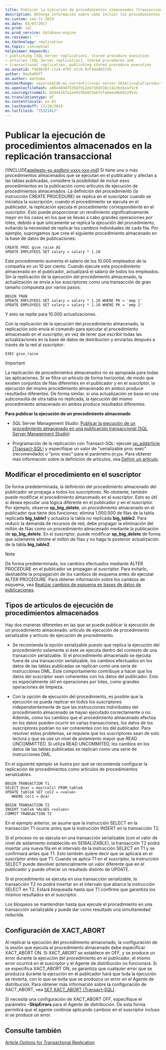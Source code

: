```yaml
---
title: Publicar la ejecución de procedimientos almacenados (transaccional)
description: Obtenga información sobre cómo incluir los procedimientos almacenados que se ejecutan en el publicador y afectan a las tablas publicadas en la publicación transaccional como artículos de ejecución de procedimientos almacenados.
ms.custom: seo-lt-2019
ms.date: 03/07/2017
ms.prod: sql
ms.prod_service: database-engine
ms.reviewer: ''
ms.technology: replication
ms.topic: conceptual
helpviewer_keywords:
- publishing [SQL Server replication], stored procedure execution
- articles [SQL Server replication], stored procedures and
- transactional replication, publishing stored procedure execution
ms.assetid: f4686f6f-c224-4f07-a7cb-92f4dd483158
author: MashaMSFT
ms.author: mathoma
monikerRange: =azuresqldb-mi-current||>=sql-server-2014||=sqlallproducts-allversions
ms.openlocfilehash: ad8e489d753587912eb7369316c1413bd1eaf1c9
ms.sourcegitcommit: 02d44167a1ee025ba925a6fefadeea966912954c
ms.translationtype: HT
ms.contentlocale: es-ES
ms.lasthandoff: 12/20/2019
ms.locfileid: "75321417"
---
```

# <a name="publishing-stored-procedure-execution-in-transactional-replication"></a>Publicar la ejecución de procedimientos almacenados en la replicación transaccional
[!INCLUDE[appliesto-ss-asdbmi-xxxx-xxx-md](../../../includes/appliesto-ss-asdbmi-xxxx-xxx-md.md)]
  Si tiene uno o más procedimientos almacenados que se ejecutan en el publicador y afectan a las tablas publicadas, considere la posibilidad de incluir esos procedimientos en la publicación como artículos de ejecución de procedimientos almacenados. La definición del procedimiento (la instrucción CREATE PROCEDURE) se replica en el suscriptor cuando se inicializa la suscripción; cuando el procedimiento se ejecuta en el publicador, la replicación ejecuta el procedimiento correspondiente en el suscriptor. Esto puede proporcionar un rendimiento significativamente mejor en los casos en los que se llevan a cabo grandes operaciones por lotes, debido a que únicamente se replica la ejecución del procedimiento, evitando la necesidad de replicar los cambios individuales de cada fila. Por ejemplo, supongamos que crea el siguiente procedimiento almacenado en la base de datos de publicaciones:  
  
```  
CREATE PROC give_raise AS  
UPDATE EMPLOYEES SET salary = salary * 1.10  
```  
  
 Este procedimiento aumenta el salario de los 10.000 empleados de la compañía en un 10 por ciento. Cuando ejecute este procedimiento almacenado en el publicador, actualizará el salario de todos los empleados. Sin la replicación de la ejecución del procedimiento almacenado, la actualización se envía a los suscriptores como una transacción de gran tamaño compuesta por varios pasos:  
  
```  
BEGIN TRAN  
UPDATE EMPLOYEES SET salary = salary * 1.10 WHERE PK = 'emp 1'  
UPDATE EMPLOYEES SET salary = salary * 1.10 WHERE PK = 'emp 2'  
```  
  
 Y esto se repite para 10.000 actualizaciones.  
  
 Con la replicación de la ejecución del procedimiento almacenado, la replicación solo envía el comando para ejecutar el procedimiento almacenado en el suscriptor, en vez de tener que escribir todas las actualizaciones en la base de datos de distribución y enviarlas después a través de la red al suscriptor:  
  
```  
EXEC give_raise  
```  
  
> [!IMPORTANT]  
>  La replicación de procedimientos almacenados no es apropiada para todas las aplicaciones. Si se filtra un artículo de forma horizontal, de modo que existen conjuntos de filas diferentes en el publicador y en el suscriptor, la ejecución del mismo procedimiento almacenado en ambos produce resultados diferentes. De forma similar, si una actualización se basa en una subconsulta de otra tabla no replicada, la ejecución del mismo procedimiento almacenado en ambos produce resultados diferentes.  
  
 **Para publicar la ejecución de un procedimiento almacenado**  
  
-   SQL Server Management Studio: [Publicar la ejecución de un procedimiento almacenado en una publicación transaccional &#40;SQL Server Management Studio&#41;](../../../relational-databases/replication/publish/publish-execution-of-stored-procedure-in-transactional-publication.md)  
  
-   Programación de la replicación con Transact-SQL: ejecute [sp_addarticle &#40;Transact-SQL&#41;](../../../relational-databases/system-stored-procedures/sp-addarticle-transact-sql.md) y especifique un valor de "serializable proc exec" (recomendado) o "proc exec" para el parámetro `@type`. Para obtener más información sobre la definición de artículos, vea [Definir un artículo](../../../relational-databases/replication/publish/define-an-article.md).  
  
## <a name="modifying-the-procedure-at-the-subscriber"></a>Modificar el procedimiento en el suscriptor  
 De forma predeterminada, la definición del procedimiento almacenado del publicador se propaga a todos los suscriptores. No obstante, también puede modificar el procedimiento almacenado en el suscriptor. Esto es útil si desea ejecutar una lógica diferente en el publicador y en el suscriptor. Por ejemplo, observe **sp_big_delete**, un procedimiento almacenado en el publicador que tiene dos funciones: elimina 1.000.000 de filas de la tabla replicada **big_table1** y actualiza la tabla no replicada **big_table2**. Para reducir la demanda de recursos de red, debe propagar la eliminación del millón de filas como un procedimiento almacenado mediante la publicación de **sp_big_delete**. En el suscriptor, puede modificar **sp_big_delete** de forma que solamente elimine el millón de filas y no haga la posterior actualización de la tabla **big_table2**.  
  
> [!NOTE]  
>  De forma predeterminada, los cambios efectuados mediante ALTER PROCEDURE en el publicador se propagan al suscriptor. Para evitarlo, deshabilite la propagación de los cambios de esquema antes de ejecutar ALTER PROCEDURE. Para obtener información sobre los cambios de esquema, vea [Realizar cambios de esquema en bases de datos de publicaciones](../../../relational-databases/replication/publish/make-schema-changes-on-publication-databases.md).  
  
## <a name="types-of-stored-procedure-execution-articles"></a>Tipos de artículos de ejecución de procedimientos almacenados  
 Hay dos maneras diferentes en las que se puede publicar la ejecución de un procedimiento almacenado: artículo de ejecución de procedimiento serializable y artículo de ejecución de procedimiento.  
  
-   Se recomienda la opción serializable puesto que replica la ejecución del procedimiento solamente si éste se ejecuta dentro del contexto de una transacción serializable. Si el procedimiento almacenado se ejecuta fuera de una transacción serializable, los cambios efectuados en los datos de las tablas publicadas se replican como una serie de instrucciones DML. Este comportamiento contribuye a hacer que los datos del suscriptor sean coherentes con los datos del publicador. Esto es especialmente útil en operaciones por lotes, como grandes operaciones de limpieza.  
  
-   Con la opción de ejecución del procedimiento, es posible que la ejecución se pueda replicar en todos los suscriptores independientemente de que las instrucciones individuales del procedimiento almacenado se hayan ejecutado correctamente o no. Además, como los cambios que el procedimiento almacenado efectúa en los datos pueden ocurrir en varias transacciones, los datos de los suscriptores podrían no ser coherentes con los del publicador. Para resolver estos problemas, se requiere que los suscriptores sean de solo lectura y que se use un nivel de aislamiento mayor que READ UNCOMMITTED. Si utiliza READ UNCOMMITED, los cambios en los datos de las tablas publicadas se replican como una serie de instrucciones DML.  
  
 En el siguiente ejemplo se ilustra por qué se recomienda configurar la replicación de procedimientos como artículos de procedimientos serializables.  
  
```  
BEGIN TRANSACTION T1  
SELECT @var = max(col1) FROM tableA  
UPDATE tableA SET col2 = <value>   
   WHERE col1 = @var   
  
BEGIN TRANSACTION T2  
INSERT tableA VALUES <values>  
COMMIT TRANSACTION T2  
```  
  
 En el ejemplo anterior, se asume que la instrucción SELECT en la transacción T1 ocurre antes que la instrucción INSERT en la transacción T2.  
  
 Si el proceso no se ejecuta en una transacción serializable (con el valor de nivel de aislamiento establecido en SERIALIZABLE), la transacción T2 podrá insertar una nueva fila en el intervalo de la instrucción SELECT en T1 y se confirmará antes que T1. Esto también quiere decir que se aplicará en el suscriptor antes que T1. Cuando se aplica T1 en el suscriptor, la instrucción SELECT puede devolver potencialmente un valor diferente que en el publicador y puede ofrecer un resultado distinto de UPDATE.  
  
 Si el procedimiento se ejecuta en una transacción serializable, la transacción T2 no podrá insertar en el intervalo que abarca la instrucción SELECT en T2. Estará bloqueada hasta que T1 confirme que garantiza los mismos resultados en el suscriptor.  
  
 Los bloqueos se mantendrán hasta que ejecute el procedimiento en una transacción serializable y puede dar como resultado una simultaneidad reducida.  
  
## <a name="the-xact_abort-setting"></a>Configuración de XACT_ABORT  
 Al replicar la ejecución del procedimiento almacenado, la configuración de la sesión que ejecuta el procedimiento almacenado debe especificar XACT_ABORT ON. Si XACT_ABORT se establece en OFF, y se produce un error durante la ejecución del procedimiento en el publicador, el mismo error ocurrirá en el suscriptor y el Agente de distribución no funcionará. Si se especifica XACT_ABORT ON, se garantiza que cualquier error que se produzca durante la ejecución en el publicador hará que toda la ejecución se revierta, con lo que se evita que se produzca un error en el Agente de distribución. Para obtener más información sobre la configuración de XACT_ABORT, vea [SET XACT_ABORT &#40;Transact-SQL&#41;](../../../t-sql/statements/set-xact-abort-transact-sql.md).  
  
 Si necesita una configuración de XACT_ABORT OFF, especifique el parámetro **-SkipErrors** para el Agente de distribución. De esta forma permitirá que el agente continúe aplicando cambios en el suscriptor incluso si se produce un error.  
  
## <a name="see-also"></a>Consulte también  
 [Article Options for Transactional Replication](../../../relational-databases/replication/transactional/article-options-for-transactional-replication.md)  
  
  
